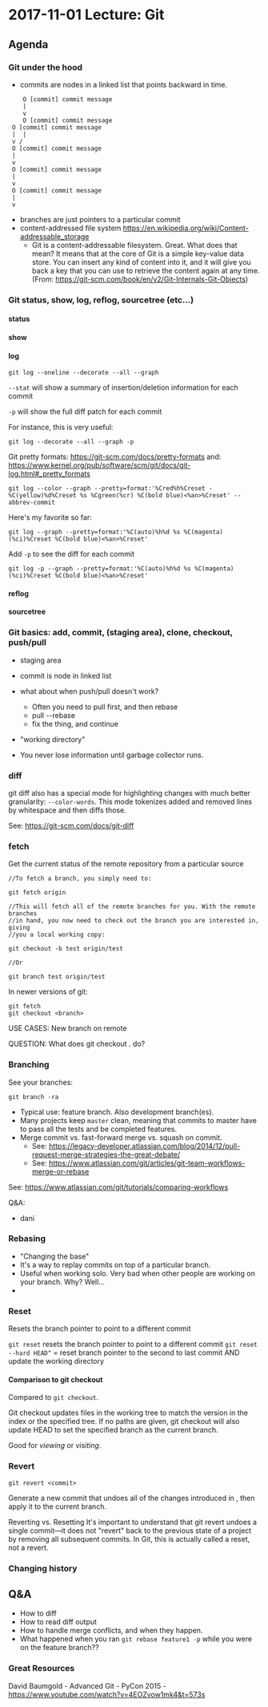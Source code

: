 # 2017-11-01 Lecture: Git

## Agenda

### Git under the hood


- commits are nodes in a linked list that points backward in time.

```
    O [commit] commit message
    |
    v
    O [commit] commit message
 O [commit] commit message
 |  |
 v /
 O [commit] commit message
 |
 v
 O [commit] commit message
 |
 v
 O [commit] commit message
 |
 v
```

- branches are just pointers to a particular commit
- content-addressed file system https://en.wikipedia.org/wiki/Content-addressable_storage
  - Git is a content-addressable filesystem. Great. What does that mean? It means that at the core of Git is a simple key-value data store. You can insert any kind of content into it, and it will give you back a key that you can use to retrieve the content again at any time. (From: https://git-scm.com/book/en/v2/Git-Internals-Git-Objects)

### Git status, show, log, reflog, sourcetree (etc...)

#### status

#### show

#### log

`git log --oneline --decorate --all --graph`

`--stat` will show a summary of insertion/deletion information for each commit

`-p` will show the full diff patch for each commit

For instance, this is very useful:

`git log --decorate --all --graph -p`


Git pretty formats: https://git-scm.com/docs/pretty-formats
and: https://www.kernel.org/pub/software/scm/git/docs/git-log.html#_pretty_formats

```
git log --color --graph --pretty=format:'%Cred%h%Creset -%C(yellow)%d%Creset %s %Cgreen(%cr) %C(bold blue)<%an>%Creset' --abbrev-commit
```

Here's my favorite so far:

```
git log --graph --pretty=format:'%C(auto)%h%d %s %C(magenta)(%ci)%Creset %C(bold blue)<%an>%Creset'
```

Add `-p` to see the diff for each commit

```
git log -p --graph --pretty=format:'%C(auto)%h%d %s %C(magenta)(%ci)%Creset %C(bold blue)<%an>%Creset'
```

#### reflog

#### sourcetree


### Git basics: add, commit, (staging area), clone, checkout, push/pull

- staging area
- commit is node in linked list

- what about when push/pull doesn't work?
  - Often you need to pull first, and then rebase
  - pull --rebase
  - fix the thing, and continue

- "working directory"

- You never lose information until garbage collector runs.

### diff


git diff also has a special mode for highlighting changes with much better granularity: `‐‐color-words`. This mode tokenizes added and removed lines by whitespace and then diffs those.

See: https://git-scm.com/docs/git-diff



### fetch

Get the current status of the remote repository from a particular source

```
//To fetch a branch, you simply need to:

git fetch origin

//This will fetch all of the remote branches for you. With the remote branches
//in hand, you now need to check out the branch you are interested in, giving
//you a local working copy:

git checkout -b test origin/test

//Or

git branch test origin/test
```

In newer versions of git:

```
git fetch
git checkout <branch>
```

USE CASES:
New branch on remote

QUESTION:
What does git checkout . do?


### Branching

See your branches:

`git branch -ra`

- Typical use: feature branch. Also development branch(es).
- Many projects keep `master` clean, meaning that commits to master have to pass all the tests and be completed features.
- Merge commit vs. fast-forward merge vs. squash on commit.
  - See: https://legacy-developer.atlassian.com/blog/2014/12/pull-request-merge-strategies-the-great-debate/
  - See: https://www.atlassian.com/git/articles/git-team-workflows-merge-or-rebase

See: https://www.atlassian.com/git/tutorials/comparing-workflows

Q&A:

- dani

### Rebasing

- "Changing the base"
- It's a way to replay commits on top of a particular branch.
- Useful when working solo. Very bad when other people are working on your branch. Why? Well...
-

### Reset

Resets the branch pointer to point to a different commit

`git reset` resets the branch pointer to point to a different commit
`git reset --hard HEAD^` = reset branch pointer to the second to last commit AND update the working directory

#### Comparison to git checkout

Compared to `git checkout`.

Git checkout updates files in the working tree to match the version in the index or the specified tree. If no paths are given, git checkout will also update HEAD to set the specified branch as the current branch.

Good for *viewing* or *visiting*.

### Revert

`git revert <commit>`

Generate a new commit that undoes all of the changes introduced in <commit>, then apply it to the current branch.

Reverting vs. Resetting
It's important to understand that git revert undoes a single commit—it does not "revert" back to the previous state of a project by removing all subsequent commits. In Git, this is actually called a reset, not a revert.



### Changing history



## Q&A

- How to diff
- How to read diff output
- How to handle merge conflicts, and when they happen.
- What happened when you ran `git rebase feature1 -p` while you were on the feature branch??



### Great Resources

David Baumgold - Advanced Git - PyCon 2015 - https://www.youtube.com/watch?v=4EOZvow1mk4&t=573s
